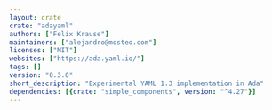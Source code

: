 ```yaml
---
layout: crate
crate: "adayaml"
authors: ["Felix Krause"]
maintainers: ["alejandro@mosteo.com"]
licenses: ["MIT"]
websites: ["https://ada.yaml.io/"]
tags: []
version: "0.3.0"
short_description: "Experimental YAML 1.3 implementation in Ada"
dependencies: [{crate: "simple_components", version: "^4.27"}]
---
```



